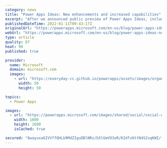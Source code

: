 ```yaml
---
category: news
title: "Power Apps Ideas: New enhancements and increased capabilities"
excerpt: "After we announced public preview of Power Apps Ideas, including writing Power Fx formulas with natural language and generating formulas from examples, we continued tuning the design and improving our AI model to make Ideas work better for you. Today, we’re happy to share some of the latest updates on"
publishedDateTime: 2022-01-11T09:43:17Z
originalUrl: "https://powerapps.microsoft.com/en-us/blog/power-apps-ideas-new-enhancements-and-increased-capabilities/"
webUrl: "https://powerapps.microsoft.com/en-us/blog/power-apps-ideas-new-enhancements-and-increased-capabilities/"
type: article
quality: 87
heat: 90
published: true

provider:
  name: Microsoft
  domain: microsoft.com
  images:
    - url: "https://everyday-cc.github.io/powerapps/assets/images/organizations/microsoft.com-50x50.jpg"
      width: 50
      height: 50

topics:
  - Power Apps

images:
  - url: "https://powerapps.microsoft.com/images/shared/social/social-default-image.png"
    width: 1600
    height: 1600
    isCached: true

secured: "6wayuxa6IVVffQHLb9MdZIguDBlNRz/b5lGmVO3oR/K2dfz6ttN4S2sqKWI/fy0yv10Mnu1ed3ZVeqs3r98w45jEVkZecoboVXid0cTC3ZW8MhcDUte8ACCWQvdfsSNHdXFmw+/D17Bm5nRMCLuUfxIH5/hczLawzMDCEaB39XG1TF25LZK6x+p/GCYmJROFwbJQ23E3NRDPUD4zynUm/twn1+/lFi8lvfXhsmsDxXhT0VenLPmo6DoutayLnAkoKMHbE2wIzHqkKodur6FcvkBGzGU/RalfqYSVhDooqTgdB9tYxvMaDYjBXwMDSz1lZxZ7sEzaBoHeEqI7bVezyhSQhddmQZqyKLfscrQ+6zQ=;hI+I3cAWPTDiIdeLSuOZyA=="
---
```


